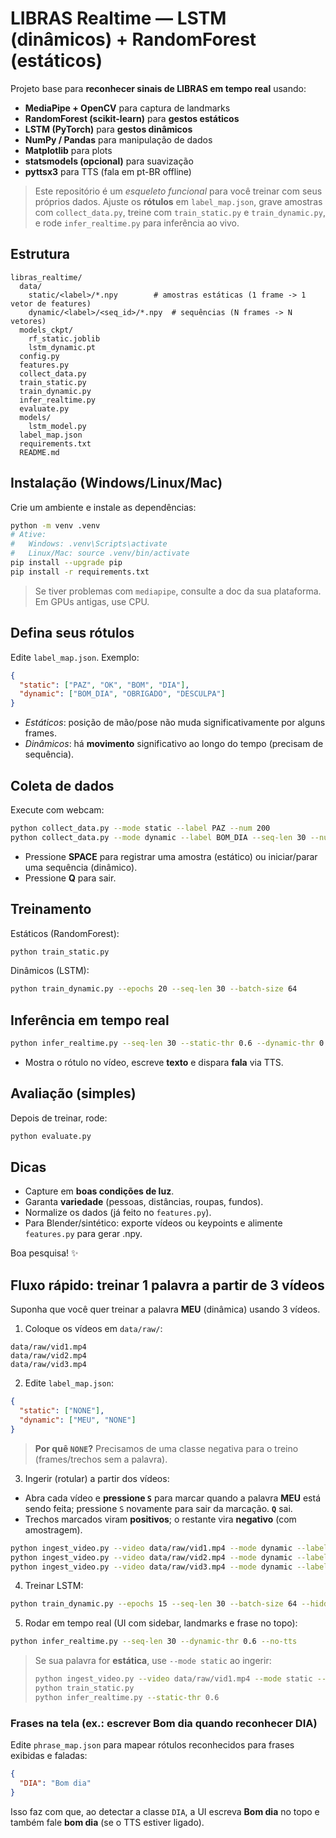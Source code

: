 # LIBRAS Realtime — LSTM (dinâmicos) + RandomForest (estáticos)

Projeto base para **reconhecer sinais de LIBRAS em tempo real** usando:
- **MediaPipe + OpenCV** para captura de landmarks
- **RandomForest (scikit-learn)** para **gestos estáticos**
- **LSTM (PyTorch)** para **gestos dinâmicos**
- **NumPy / Pandas** para manipulação de dados
- **Matplotlib** para plots
- **statsmodels (opcional)** para suavização
- **pyttsx3** para TTS (fala em pt-BR offline)

> Este repositório é um *esqueleto funcional* para você treinar com seus próprios dados.
> Ajuste os **rótulos** em `label_map.json`, grave amostras com `collect_data.py`,
> treine com `train_static.py` e `train_dynamic.py`, e rode `infer_realtime.py` para inferência ao vivo.

## Estrutura
```
libras_realtime/
  data/
    static/<label>/*.npy        # amostras estáticas (1 frame -> 1 vetor de features)
    dynamic/<label>/<seq_id>/*.npy  # sequências (N frames -> N vetores)
  models_ckpt/
    rf_static.joblib
    lstm_dynamic.pt
  config.py
  features.py
  collect_data.py
  train_static.py
  train_dynamic.py
  infer_realtime.py
  evaluate.py
  models/
    lstm_model.py
  label_map.json
  requirements.txt
  README.md
```

## Instalação (Windows/Linux/Mac)
Crie um ambiente e instale as dependências:
```bash
python -m venv .venv
# Ative:
#   Windows: .venv\Scripts\activate
#   Linux/Mac: source .venv/bin/activate
pip install --upgrade pip
pip install -r requirements.txt
```

> Se tiver problemas com `mediapipe`, consulte a doc da sua plataforma. Em GPUs antigas, use CPU.

## Defina seus rótulos
Edite `label_map.json`. Exemplo:
```json
{
  "static": ["PAZ", "OK", "BOM", "DIA"],
  "dynamic": ["BOM_DIA", "OBRIGADO", "DESCULPA"]
}
```
- *Estáticos*: posição de mão/pose não muda significativamente por alguns frames.
- *Dinâmicos*: há **movimento** significativo ao longo do tempo (precisam de sequência).

## Coleta de dados
Execute com webcam:
```bash
python collect_data.py --mode static --label PAZ --num 200
python collect_data.py --mode dynamic --label BOM_DIA --seq-len 30 --num 100
```
- Pressione **SPACE** para registrar uma amostra (estático) ou iniciar/parar uma sequência (dinâmico).
- Pressione **Q** para sair.

## Treinamento
Estáticos (RandomForest):
```bash
python train_static.py
```
Dinâmicos (LSTM):
```bash
python train_dynamic.py --epochs 20 --seq-len 30 --batch-size 64
```

## Inferência em tempo real
```bash
python infer_realtime.py --seq-len 30 --static-thr 0.6 --dynamic-thr 0.6
```
- Mostra o rótulo no vídeo, escreve **texto** e dispara **fala** via TTS.

## Avaliação (simples)
Depois de treinar, rode:
```bash
python evaluate.py
```

## Dicas
- Capture em **boas condições de luz**.
- Garanta **variedade** (pessoas, distâncias, roupas, fundos).
- Normalize os dados (já feito no `features.py`).
- Para Blender/sintético: exporte vídeos ou keypoints e alimente `features.py` para gerar .npy.

Boa pesquisa! ✨


## Fluxo rápido: treinar **1 palavra** a partir de **3 vídeos**

Suponha que você quer treinar a palavra **MEU** (dinâmica) usando 3 vídeos.

1. Coloque os vídeos em `data/raw/`:
```
data/raw/vid1.mp4
data/raw/vid2.mp4
data/raw/vid3.mp4
```

2. Edite `label_map.json`:
```json
{
  "static": ["NONE"],
  "dynamic": ["MEU", "NONE"]
}
```

> **Por quê `NONE`?** Precisamos de uma classe negativa para o treino (frames/trechos sem a palavra).

3. Ingerir (rotular) a partir dos vídeos:
- Abra cada vídeo e **pressione `S`** para marcar quando a palavra **MEU** está sendo feita; pressione `S` novamente para sair da marcação. **`Q`** sai.
- Trechos marcados viram **positivos**; o restante vira **negativo** (com amostragem).
```bash
python ingest_video.py --video data/raw/vid1.mp4 --mode dynamic --label MEU --seq-len 30 --write-neg
python ingest_video.py --video data/raw/vid2.mp4 --mode dynamic --label MEU --seq-len 30 --write-neg
python ingest_video.py --video data/raw/vid3.mp4 --mode dynamic --label MEU --seq-len 30 --write-neg
```

4. Treinar LSTM:
```bash
python train_dynamic.py --epochs 15 --seq-len 30 --batch-size 64 --hidden 128 --layers 2
```

5. Rodar em tempo real (UI com sidebar, landmarks e frase no topo):
```bash
python infer_realtime.py --seq-len 30 --dynamic-thr 0.6 --no-tts
```

> Se sua palavra for **estática**, use `--mode static` ao ingerir:
> ```bash
> python ingest_video.py --video data/raw/vid1.mp4 --mode static --label PAZ --write-neg
> python train_static.py
> python infer_realtime.py --static-thr 0.6
> ```


### Frases na tela (ex.: escrever **Bom dia** quando reconhecer **DIA**)
Edite `phrase_map.json` para mapear rótulos reconhecidos para frases exibidas e faladas:
```json
{
  "DIA": "Bom dia"
}
```
Isso faz com que, ao detectar a classe `DIA`, a UI escreva **Bom dia** no topo e também fale **bom dia** (se o TTS estiver ligado).
